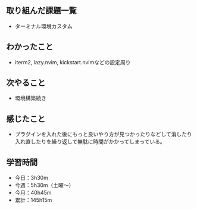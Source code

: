   ## 取り組んだ課題一覧
- ターミナル環境カスタム 
## わかったこと
- iterm2, lazy.nvim, kickstart.nvimなどの設定周り
## 次やること
- 環境構築続き
## 感じたこと
- プラグインを入れた後にもっと良いやり方が見つかったりなどして消したり入れ直したりを繰り返して無駄に時間がかかってしまっている。
## 学習時間
- 今日：3h30m
- 今週：5h30m（土曜〜）
- 今月：40h45m
- 累計：145h15m
